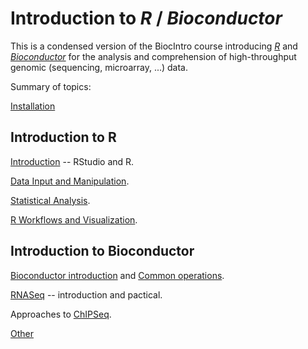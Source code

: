 # Introduction to _R_ / _Bioconductor_

This is a condensed version of the BiocIntro course introducing _[R][]_ and _[Bioconductor][]_ for the analysis and comprehension of high-throughput genomic
(sequencing, microarray, ...) data. 

Summary of topics:

[Installation][]

## Introduction to R

[Introduction][] -- RStudio and R.

[Data Input and Manipulation][].

[Statistical Analysis][].

[R Workflows and Visualization][].

## Introduction to Bioconductor

[Bioconductor introduction][] and [Common operations][].

[RNASeq][] -- introduction and pactical.

Approaches to [ChIPSeq][].

[Other][]

[Installation]: https://github.com/Bioconductor/BiocIntro/blob/Bioc2017/vignettes/A0_Installation.Rmd
[Introduction]: https://github.com/Bioconductor/BiocIntro/blob/Bioc2017/vignettes/A1_Using_R.Rmd
[Data Input and Manipulation]: https://github.com/Bioconductor/BiocIntro/blob/Bioc2017/vignettes/A2_IO.Rmd
[Statistical Analysis]: https://github.com/Bioconductor/BiocIntro/blob/Bioc2017/vignettes/A3_Statistics.Rmd
[R Workflows and Visualization]: https://github.com/Bioconductor/BiocIntro/blob/Bioc2017/vignettes/A4_Graphics.Rmd

[Bioconductor introduction]: https://github.com/Bioconductor/BiocIntro/blob/Bioc2017/vignettes/B1_Bioconductor_intro.Rmd
[Common operations]: https://github.com/Bioconductor/BiocIntro/blob/Bioc2017/vignettes/B2_Common_Operations.Rmd
[RNASeq]: https://github.com/Bioconductor/BiocIntro/blob/Bioc2017/vignettes/B3_RNASeq_Workflow.Rmd
[ChIPSeq]: https://github.com/Bioconductor/BiocIntro/blob/OMRF-2017/vignettes/B4_ChIPSeq.Rmd
[Other]: https://github.com/Bioconductor/BiocIntro/blob/Bioc2017/vignettes/B5_Next_Steps.Rmd
[R]: https://r-project.org
[Bioconductor]: https://bioconductor.org